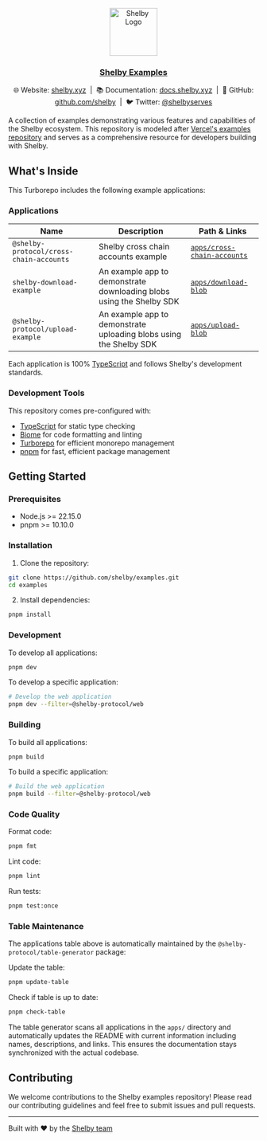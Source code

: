<p align="center">
  <a href="https://shelby.xyz">
    <img src="https://avatars.githubusercontent.com/u/219037914?s=96&v=4" alt="Shelby Logo" width="96" height="96">
    <h3 align="center">Shelby Examples</h3>
  </a>
</p>

<p align="center">
  <span>🌐 Website: <a href="https://shelby.xyz">shelby.xyz</a></span>
  &nbsp;|&nbsp;
  <span>📚 Documentation: <a href="https://docs.shelby.xyz">docs.shelby.xyz</a></span>
  &nbsp;|&nbsp;
  <span>🐙 GitHub: <a href="https://github.com/shelby">github.com/shelby</a></span>
  &nbsp;|&nbsp;
  <span>🐦 Twitter: <a href="https://x.com/shelbyserves">@shelbyserves</a></span>
</p>

A collection of examples demonstrating various features and capabilities of the Shelby ecosystem. This repository is modeled after [Vercel's examples repository](https://github.com/vercel/examples) and serves as a comprehensive resource for developers building with Shelby.

## What's Inside

This Turborepo includes the following example applications:

<!-- APPS_TABLE_START -->
<!-- This table is auto-generated by @shelby-protocol/table-generator -->

### Applications

| Name | Description | Path & Links |
| --- | --- | --- |
| `@shelby-protocol/cross-chain-accounts` | Shelby cross chain accounts example | [`apps/cross-chain-accounts`](./apps/cross-chain-accounts) |
| `shelby-download-example` | An example app to demonstrate downloading blobs using the Shelby SDK | [`apps/download-blob`](./apps/download-blob) |
| `@shelby-protocol/upload-example` | An example app to demonstrate uploading blobs using the Shelby SDK | [`apps/upload-blob`](./apps/upload-blob) |

<!-- APPS_TABLE_END -->

Each application is 100% [TypeScript](https://www.typescriptlang.org/) and follows Shelby's development standards.

### Development Tools

This repository comes pre-configured with:

- [TypeScript](https://www.typescriptlang.org/) for static type checking
- [Biome](https://biomejs.dev/) for code formatting and linting
- [Turborepo](https://turborepo.com/) for efficient monorepo management
- [pnpm](https://pnpm.io/) for fast, efficient package management

## Getting Started

### Prerequisites

- Node.js >= 22.15.0
- pnpm >= 10.10.0

### Installation

1. Clone the repository:
```bash
git clone https://github.com/shelby/examples.git
cd examples
```

2. Install dependencies:
```bash
pnpm install
```

### Development

To develop all applications:

```bash
pnpm dev
```

To develop a specific application:

```bash
# Develop the web application
pnpm dev --filter=@shelby-protocol/web
```

### Building

To build all applications:

```bash
pnpm build
```

To build a specific application:

```bash
# Build the web application
pnpm build --filter=@shelby-protocol/web
```

### Code Quality

Format code:
```bash
pnpm fmt
```

Lint code:
```bash
pnpm lint
```

Run tests:
```bash
pnpm test:once
```

### Table Maintenance

The applications table above is automatically maintained by the `@shelby-protocol/table-generator` package:

Update the table:
```bash
pnpm update-table
```

Check if table is up to date:
```bash
pnpm check-table
```

The table generator scans all applications in the `apps/` directory and automatically updates the README with current information including names, descriptions, and links. This ensures the documentation stays synchronized with the actual codebase.

## Contributing

We welcome contributions to the Shelby examples repository! Please read our contributing guidelines and feel free to submit issues and pull requests.

---

Built with ❤️ by the [Shelby team](https://github.com/shelby)
